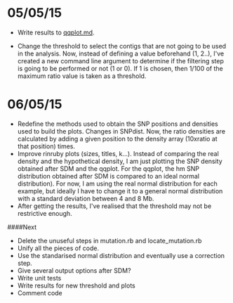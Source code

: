 05/05/15
===
- Write  results to [qqplot.md](https://github.com/pilarcormo/SNP_distribution_method/blob/master/Results/qqplot.md).

- Change the threshold to select the contigs that are not going to be used in the analysis. Now, instead of defining a value beforehand (1, 2..), I've created a new command line argument to determine if the filtering step is going to be performed or not (1 or 0). If 1 is chosen, then 1/100 of the maximum ratio value is taken as a threshold. 


06/05/15
===

- Redefine the methods used to obtain the SNP positions and densities used to build the plots. Changes in SNPdist. Now, the ratio densities are calculated by adding a given position to the density array (10xratio at that position) times. 
- Improve rinruby plots (sizes, titles, k...). Instead of comparing the real density and the hypothetical density, I am just plotting the SNP density obtained after SDM and the qqplot. For the qqplot, the hm SNP distribution obtained after SDM is compared to an ideal normal distribution). For now, I am using the real normal distribution for each example, but ideally I have to change it to a general normal distribution with a standard deviation between 4 and 8 Mb. 
- After getting the results, I've realised that the threshold may not be restrictive enough. 

####Next
- Delete the unuseful steps in mutation.rb and locate_mutation.rb 
- Unify all the pieces of code. 
- Use the standarised normal distribution and eventually use a correction step. 
- Give several output options after SDM?
- Write unit tests
- Write results for new threshold and plots
- Comment code